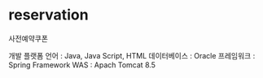 # reservation
사전예약쿠폰

개발 플랫폼
언어 : Java, Java Script, HTML
데이터베이스 : Oracle
프레임워크 : Spring Framework
WAS : Apach Tomcat 8.5
